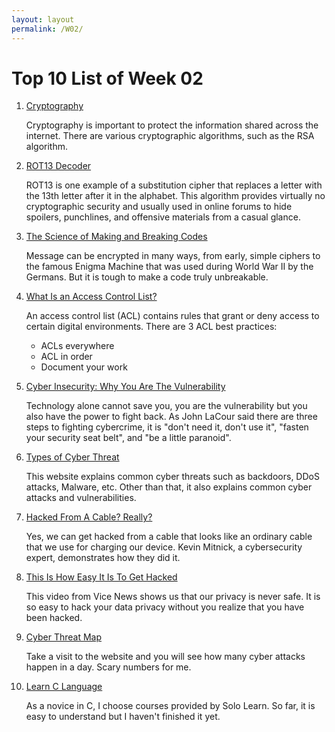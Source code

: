 ```yaml
---
layout: layout
permalink: /W02/
---
```

# Top 10 List of Week 02

1. [Cryptography](https://youtu.be/5jpgMXt1Z9Y)

    Cryptography is important to protect the information shared across the internet. There are various cryptographic algorithms, such as the RSA algorithm.

2. [ROT13 Decoder](https://cryptii.com/pipes/rot13-decoder)

    ROT13 is one example of a substitution cipher that replaces a letter with the 13th letter after it in the alphabet. This algorithm provides virtually no cryptographic security and usually used in online forums to hide spoilers, punchlines, and offensive materials from a casual glance.

3. [The Science of Making and Breaking Codes](https://youtu.be/-yFZGF8FHSg)

    Message can be encrypted in many ways, from early, simple ciphers to the famous Enigma Machine that was used during World War II by the Germans. But it is tough to make a code truly unbreakable.

4. [What Is an Access Control List?](https://www.imperva.com/learn/data-security/access-control-list-acl/)

    An access control list (ACL) contains rules that grant or deny access to certain digital environments. There are 3 ACL best practices:

    * ACLs everywhere
    * ACL in order
    * Document your work

5. [Cyber Insecurity: Why You Are The Vulnerability](https://youtu.be/CWCKlAcxESA)

    Technology alone cannot save you, you are the vulnerability but you also have the power to fight back. As John LaCour said there are three steps to fighting cybercrime, it is "don't need it, don't use it", "fasten your security seat belt", and "be a little paranoid".

6. [Types of Cyber Threat](https://www.itgovernance.co.uk/cyber-threats)

    This website explains common cyber threats such as backdoors, DDoS attacks, Malware, etc. Other than that, it also explains common cyber attacks and vulnerabilities.

7. [Hacked From A Cable? Really?](https://youtu.be/aP8yrkkLWlM)

    Yes, we can get hacked from a cable that looks like an ordinary cable that we use for charging our device. Kevin Mitnick, a cybersecurity expert, demonstrates how they did it.

8. [This Is How Easy It Is To Get Hacked](https://youtu.be/G2_5rPbUDNA)

    This video from Vice News shows us that our privacy is never safe. It is so easy to hack your data privacy without you realize that you have been hacked.

9. [Cyber Threat Map](https://www.fireeye.com/cyber-map/threat-map.html)

    Take a visit to the website and you will see how many cyber attacks happen in a day. Scary numbers for me.

10. [Learn C Language](https://www.sololearn.com/)

    As a novice in C, I choose courses provided by Solo Learn. So far, it is easy to understand but I haven't finished it yet.
